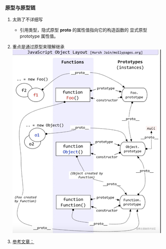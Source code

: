 ### 原型与原型链

1. 太熟了不详细写


    * 引用类型，隐式原型 __proto__ 的属性值指向它的构造函数的 显式原型 prototype 属性值。

2. 重点是通过原型来理解继承
   ![原型图](./__proto__.jpg)

3. [参考文章：](https://juejin.cn/post/6934498361475072014)
